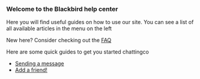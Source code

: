 ### Welcome to the Blackbird help center
Here you will find useful guides on how to use our site. You can see a list of all available articles in the menu on the left

New here? Consider checking out the [FAQ](/help/FAQ)

Here are some quick guides to get you started chattingco

- [Sending a message](/help/message)
- [Add a friend!](/help/add-friend)


